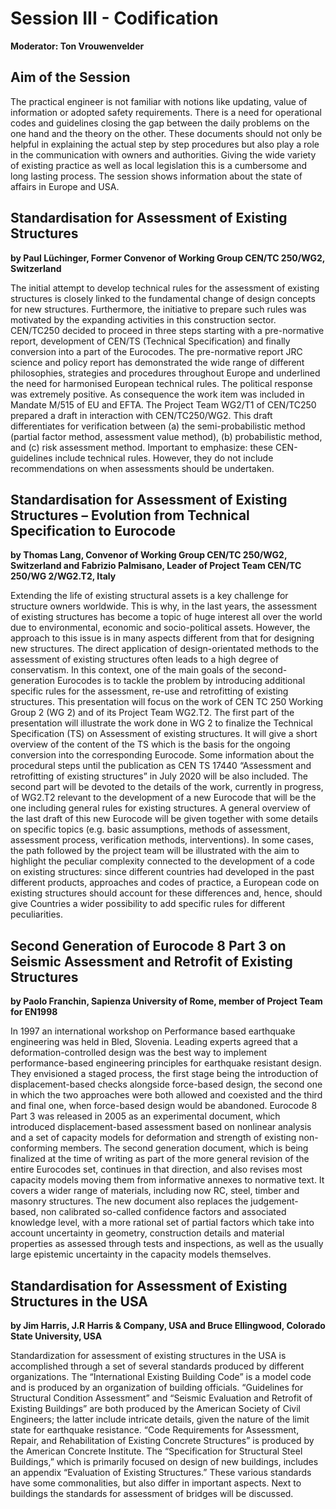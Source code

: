 # Session III - Codification
**Moderator: Ton Vrouwenvelder**

## Aim of the Session

The practical engineer is not familiar with notions like updating, value of information or adopted safety requirements. There is a need for operational codes and guidelines closing the gap between the daily problems on the one hand and the theory on the other. These documents should not only be helpful in explaining the actual step by step procedures but also play a role in the communication with owners and authorities. Giving the wide variety of existing practice as well as local legislation this is a cumbersome and long lasting process. The session shows information about the state of affairs in Europe and USA.


## Standardisation for Assessment of Existing Structures

**by Paul Lüchinger, Former Convenor of Working Group CEN/TC 250/WG2, Switzerland**

The initial attempt to develop technical rules for the assessment of existing structures is closely linked to the fundamental change of design concepts for new structures. Furthermore, the initiative to prepare such rules was motivated by the expanding activities in this construction sector. CEN/TC250 decided to proceed in three steps starting with a pre-normative report, development of CEN/TS (Technical Specification) and finally conversion into a part of the Eurocodes. The pre-normative report JRC science and policy report has demonstrated the wide range of different philosophies, strategies and procedures throughout Europe and underlined the need for harmonised European technical rules. The political response was extremely positive. As consequence the work item was included in Mandate M/515 of EU and EFTA.  The Project Team WG2/T1 of CEN/TC250 prepared a draft in interaction with CEN/TC250/WG2. This draft differentiates for verification between (a) the semi-probabilistic method (partial factor method, assessment value method), (b) probabilistic method, and (c) risk assessment method.  Important to emphasize: these CEN-guidelines include technical rules. However, they do not include recommendations on when assessments should be undertaken.


## Standardisation for Assessment of Existing Structures – Evolution from Technical Specification to Eurocode
**by Thomas Lang, Convenor of Working Group CEN/TC 250/WG2, Switzerland and 
Fabrizio Palmisano, Leader of Project Team CEN/TC 250/WG 2/WG2.T2, Italy**

Extending the life of existing structural assets is a key challenge for structure owners worldwide. This is why, in the last years, the assessment of existing structures has become a topic of huge interest all over the world due to environmental, economic and socio-political assets. However, the approach to this issue is in many aspects different from that for designing new structures. The direct application of design-orientated methods to the assessment of existing structures often leads to a high degree of conservatism. In this context, one of the main goals of the second-generation Eurocodes is to tackle the problem by introducing additional specific rules for the assessment, re-use and retrofitting of existing structures. This presentation will focus on the work of CEN TC 250 Working Group 2 (WG 2) and of its Project Team WG2.T2. The first part of the presentation will illustrate the work done in WG 2 to finalize the Technical Specification (TS) on Assessment of existing structures. It will give a short overview of the content of the TS which is the basis for the ongoing conversion into the corresponding Eurocode. Some information about the procedural steps until the publication as CEN TS 17440 “Assessment and retrofitting of existing structures” in July 2020 will be also included. The second part will be devoted to the details of the work, currently in progress, of WG2.T2 relevant to the development of a new Eurocode that will be the one including general rules for existing structures. A general overview of the last draft of this new Eurocode will be given together with some details on specific topics (e.g. basic assumptions, methods of assessment, assessment process, verification methods, interventions). In some cases, the path followed by the project team will be illustrated with the aim to highlight the peculiar complexity connected to the development of a code on existing structures: since different countries had developed in the past different products, approaches and codes of practice, a European code on existing structures should account for these differences and, hence, should give Countries a wider possibility to add specific rules for different peculiarities.

## Second Generation of Eurocode 8 Part 3 on Seismic Assessment and Retrofit of Existing Structures
**by Paolo Franchin, Sapienza University of Rome, member of Project Team for EN1998**

In 1997 an international workshop on Performance based earthquake engineering was held in Bled, Slovenia. Leading experts agreed that a deformation-controlled design was the best way to implement performance-based engineering principles for earthquake resistant design. They envisioned a staged process, the first stage being the introduction of displacement-based checks alongside force-based design, the second one in which the two approaches were both allowed and coexisted and the third and final one, when force-based design would be abandoned. Eurocode 8 Part 3 was released in 2005 as an experimental document, which introduced displacement-based assessment based on nonlinear analysis and a set of capacity models for deformation and strength of existing non-conforming members. The second generation document, which is being finalized at the time of writing as part of the more general revision of the entire Eurocodes set, continues in that direction, and also revises most capacity models moving them from informative annexes to normative text. It covers a wider range of materials, including now RC, steel, timber and masonry structures. The new document also replaces the judgement-based, non calibrated so-called confidence factors and associated knowledge level, with a more rational set of partial factors which take into account uncertainty in geometry, construction details and material properties as assessed through tests and inspections, as well as the usually large epistemic uncertainty in the capacity models themselves.

## Standardisation for Assessment of Existing Structures in the USA
**by Jim Harris, J.R Harris & Company, USA and
Bruce Ellingwood, Colorado State University, USA**

Standardization for assessment of existing structures in the USA is accomplished through a set of several standards produced by different organizations. The “International Existing Building Code” is a model code and is produced by an organization of building officials. “Guidelines for Structural Condition Assessment” and “Seismic Evaluation and Retrofit of Existing Buildings” are both produced by the American Society of Civil Engineers; the latter include intricate details, given the nature of the limit state for earthquake resistance. “Code Requirements for Assessment, Repair, and Rehabilitation of Existing Concrete Structures” is produced by the American Concrete Institute.  The “Specification for Structural Steel Buildings,” which is primarily focused on design of new buildings, includes an appendix “Evaluation of Existing Structures.” These various standards have some commonalities, but also differ in important aspects. Next to buildings the standards for assessment of bridges will be discussed.